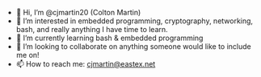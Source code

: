 - 👋 Hi, I’m @cjmartin20 (Colton Martin)
- 👀 I’m interested in embedded programming, cryptography, networking, bash, and really anything I have time to learn.
- 🌱 I’m currently learning bash & embedded programming
- 💞️ I’m looking to collaborate on anything someone would like to include me on!
- 📫 How to reach me: cjmartin@eastex.net

<!---
cjmartin20/cjmartin20 is a ✨ special ✨ repository because its `README.md` (this file) appears on your GitHub profile.
You can click the Preview link to take a look at your changes.
--->
